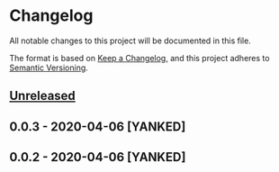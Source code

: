 # Changelog
All notable changes to this project will be documented in this file.

The format is based on [Keep a Changelog](https://keepachangelog.com/en/1.0.0/),
and this project adheres to [Semantic Versioning](https://semver.org/spec/v2.0.0.html).

## [Unreleased]

## 0.0.3 - 2020-04-06 [YANKED]

## 0.0.2 - 2020-04-06 [YANKED]
[Unreleased]: https://github.com/geut/sodium-javascript-plus/compare/v0.0.3...HEAD

